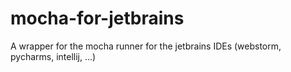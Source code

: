 # mocha-for-jetbrains
A wrapper for the mocha runner for the jetbrains IDEs (webstorm, pycharms, intellij, ...)
